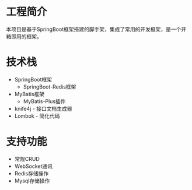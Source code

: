 # 工程简介
本项目是基于SpringBoot框架搭建的脚手架，集成了常用的开发框架，是一个开箱即用的框架。
# 技术栈
- SpringBoot框架
  - SpringBoot-Redis框架
- MyBatis框架 
  - MyBatis-Plus插件
- knife4j - 接口文档生成器
- Lombok - 简化代码

# 支持功能
- 常规CRUD
- WebSocket通讯
- Redis存储操作
- Mysql存储操作


